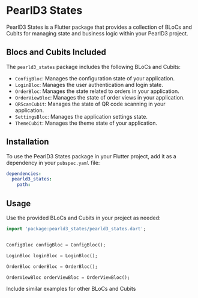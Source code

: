 # PearlD3 States

PearlD3 States is a Flutter package that provides a collection of BLoCs and Cubits for managing state and business logic within your PearlD3 project.

## Blocs and Cubits Included

The `pearld3_states` package includes the following BLoCs and Cubits:

- `ConfigBloc`: Manages the configuration state of your application.
- `LoginBloc`: Manages the user authentication and login state.
- `OrderBloc`: Manages the state related to orders in your application.
- `OrderViewBloc`: Manages the state of order views in your application.
- `QRScanCubit`: Manages the state of QR code scanning in your application.
- `SettingsBloc`: Manages the application settings state.
- `ThemeCubit`: Manages the theme state of your application.

## Installation

To use the PearlD3 States package in your Flutter project, add it as a dependency in your `pubspec.yaml` file:

```yaml
dependencies:
  pearld3_states: 
    path:
```

## Usage

Use the provided BLoCs and Cubits in your project as needed:

```dart
import 'package:pearld3_states/pearld3_states.dart';


ConfigBloc configBloc = ConfigBloc();

LoginBloc loginBloc = LoginBloc();

OrderBloc orderBloc = OrderBloc();

OrderViewBloc orderViewBloc = OrderViewBloc();

```

 Include similar examples for other BLoCs and Cubits 